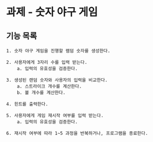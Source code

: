 # 과제 - 숫자 야구 게임

## 기능 목록

    1. 숫자 야구 게임을 진행할 램덤 숫자를 생성한다.

    2. 사용자에게 3자리 수를 입력 받는다.
        a. 입력의 유효성을 검증한다.

    3. 생성된 랜덤 숫자와 사용자의 입력을 비교한다.
        a. 스트라이크 개수를 계산한다.
        b. 볼 개수를 계산한다.

    4. 힌트를 출력한다. 

    5. 사용자에게 게임 재시작 여부를 입력 받는다.
        a. 입력의 유효성을 검증한다.

    6. 재시작 여부에 따라 1~5 과정을 반복하거나, 프로그램을 종료한다.
